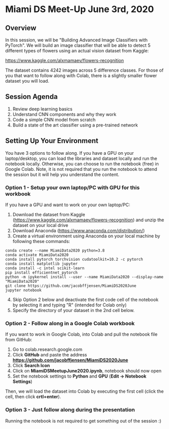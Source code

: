 # Miami DS Meet-Up June 3rd, 2020
## Overview

In this session, we will be "Building Advanced Image Classifiers with PyTorch".  We will build an image classifier that will be able to detect 5 different types of flowers using an actual vision dataset from Kaggle:

https://www.kaggle.com/alxmamaev/flowers-recognition 

The dataset contains 4242 images across 5 difference classes.   For those of you that want to follow along with Colab, there is a slightly smaller flower dataset you will load.

## Session Agenda
1.  Review deep learning basics
2.  Understand CNN components and why they work
3.  Code a simple CNN model from scratch
4.  Build a state of the art classifier using a pre-trained network

## Setting Up Your Environment
You have 3 options to follow along.  If you have a GPU on your laptop/desktop, you can load the libraries and dataset locally and run the notebook locally.   Otherwise, you can choose to run the notebook (free) in Google Colab.  Note, it is not required that you run the notebook to attend the session but it will help you understand the content.

### Option 1 - Setup your own laptop/PC with GPU for this workbook

If you have a GPU and want to work on your own laptop/PC:

1.  Download the dataset from Kaggle (https://www.kaggle.com/alxmamaev/flowers-recognition) and unzip the dataset on your local drive
2.  Download Anaconda  (https://www.anaconda.com/distribution/)
3.  Create a virtual environment using Anaconda on your local machine by following these commands:

```
conda create --name MiamiData2020 python=3.8
conda activate MiamiData2020
conda install pytorch torchvision cudatoolkit=10.2 -c pytorch
conda install matplotlib jupyter
conda install -c intel scikit-learn
pip install efficientnet_pytorch
python -m ipykernel install --user --name MiamiData2020 --display-name "MiamiData2020"
git clone https://github.com/jacobffjensen/MiamiDS2020June
jupyter notebook
```

4. Skip Option 2 below and deactivate the first code cell of the notebook by selecting it and typing "R" (intended for Colab only)
5. Specify the directory of your dataset in the 2nd cell below.

### Option 2 - Follow along in a Google Colab workbook

If you want to work in Google Colab, into Colab and pull the notebook file from GitHub:
1.  Go to colab.research.google.com
2.  Click **GitHub** and paste the address **https://github.com/jacobffjensen/MiamiDS2020June**
3.  Click **Search Icon**
4.  Click on **MiamiDSMeetupJune2020.ipynb**, notebook should now open
5.  Set the notebook settings to **Python** and **GPU** (**Edit -> Notebook Settings**) 

Then, we will load the dataset into Colab by executing the first cell (click the cell, then click **crtl+enter**).

### Option 3 - Just follow along during the presentation
Running the notebook is not required to get something out of the session :)